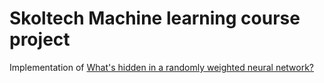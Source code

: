 # Skoltech Machine learning course project
Implementation of [What's hidden in a randomly weighted neural network?](https://arxiv.org/abs/1911.13299)